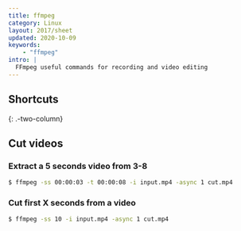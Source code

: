 ```yaml
---
title: ffmpeg
category: Linux
layout: 2017/sheet
updated: 2020-10-09
keywords:
    - "ffmpeg"
intro: |
  FFmpeg useful commands for recording and video editing
---
```


Shortcuts
---------
{: .-two-column}

## Cut videos

### Extract a 5 seconds video from 3-8 

```bash
$ ffmpeg -ss 00:00:03 -t 00:00:08 -i input.mp4 -async 1 cut.mp4
```

### Cut first X seconds from a video

```bash
$ ffmpeg -ss 10 -i input.mp4 -async 1 cut.mp4
``` 